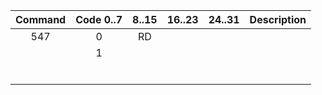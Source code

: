 | Command | Code 0..7 | 8..15 | 16..23 | 24..31 | Description |
|:-------:|:---------:|:-----:|:------:|:------:|:-----------:|
|   547   |     0     |   RD  |        |        |             |
|         |     1     |       |        |        |             |
|         |           |       |        |        |             |
|         |           |       |        |        |             |
|         |           |       |        |        |             |
|         |           |       |        |        |             |
|         |           |       |        |        |             |
|         |           |       |        |        |             |